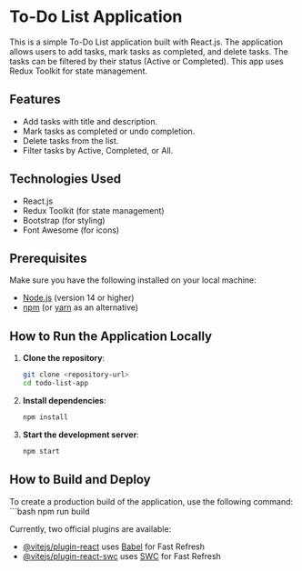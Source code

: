 # To-Do List Application

This is a simple To-Do List application built with React.js. The application allows users to add tasks, mark tasks as completed, and delete tasks. The tasks can be filtered by their status (Active or Completed). This app uses Redux Toolkit for state management.

## Features
- Add tasks with title and description.
- Mark tasks as completed or undo completion.
- Delete tasks from the list.
- Filter tasks by Active, Completed, or All.

## Technologies Used
- React.js
- Redux Toolkit (for state management)
- Bootstrap (for styling)
- Font Awesome (for icons)

## Prerequisites
Make sure you have the following installed on your local machine:
- [Node.js](https://nodejs.org/) (version 14 or higher)
- [npm](https://www.npmjs.com/) (or [yarn](https://yarnpkg.com/) as an alternative)

## How to Run the Application Locally

1. **Clone the repository**:
   ```bash
   git clone <repository-url>
   cd todo-list-app

2. **Install dependencies**:
   ```bash
   npm install

3. **Start the development server**:
   ```bash
   npm start

## How to Build and Deploy
To create a production build of the application, use the following command:
    ```bash
    npm run build


Currently, two official plugins are available:

- [@vitejs/plugin-react](https://github.com/vitejs/vite-plugin-react/blob/main/packages/plugin-react/README.md) uses [Babel](https://babeljs.io/) for Fast Refresh
- [@vitejs/plugin-react-swc](https://github.com/vitejs/vite-plugin-react-swc) uses [SWC](https://swc.rs/) for Fast Refresh
